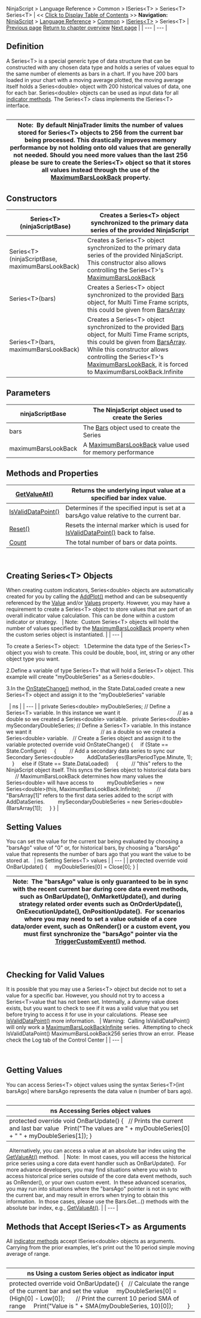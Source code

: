 ﻿
NinjaScript \> Language Reference \> Common \> ISeries\<T\> \> Series\<T\>
Series\<T\>
| \<\< [Click to Display Table of Contents](seriest.md) \>\> **Navigation:**     [NinjaScript](ninjascript-1.md) \> [Language Reference](language_reference_wip-1.md) \> [Common](common-1.md) \> [ISeries\<T\>](iseriest-1.md) \> Series\<T\> | [Previous page](iseriest-1.md) [Return to chapter overview](iseriest-1.md) [Next page](reset-1.md) |
| --- | --- |
## Definition
A Series\<T\> is a special generic type of data structure that can be constructed with any chosen data type and holds a series of values equal to the same number of elements as bars in a chart. If you have 200 bars loaded in your chart with a moving average plotted, the moving average itself holds a Series\<double\> object with 200 historical values of data, one for each bar. Series\<double\> objects can be used as input data for all [indicator methods](indicators-1.md). The Series\<T\> class implements the ISeries\<T\> interface.
## 
| Note:  By default NinjaTrader limits the number of values stored for Series\<T\> objects to 256 from the current bar being processed. This drastically improves memory performance by not holding onto old values that are generally not needed. Should you need more values than the last 256 please be sure to create the Series\<T\> object so that it stores all values instead through the use of the [MaximumBarsLookBack](maximumbarslookback-1.md) property. |
| --- |

## 
## Constructors
| Series\<T\>(ninjaScriptBase) | Creates a Series\<T\> object synchronized to the primary data series of the provided NinjaScript |
| --- | --- |
| Series\<T\>(ninjaScriptBase, maximumBarsLookBack) | Creates a Series\<T\> object synchronized to the primary data series of the provided NinjaScript. This constructor also allows controlling the Series\<T\>'s [MaximumBarsLookBack](maximumbarslookback-1.md) |
| Series\<T\>(bars) | Creates a Series\<T\> object synchronized to the provided [Bars](bars-1.md) object, for Multi Time Frame scripts, this could be given from [BarsArray](barsarray-1.md) |
| Series\<T\>(bars, maximumBarsLookBack) | Creates a Series\<T\> object synchronized to the provided [Bars](bars-1.md) object, for Multi Time Frame scripts, this could be given from [BarsArray](barsarray-1.md). While this constructor allows controlling the Series\<T\>'s [MaximumBarsLookBack](maximumbarslookback-1.md), it is forced to MaximumBarsLookBack.Infinite |

## 
## 
## Parameters
| ninjaScriptBase | The NinjaScript object used to create the Series |
| --- | --- |
| bars | The [Bars](bars-1.md) object used to create the Series |
| maximumBarsLookBack | A [MaximumBarsLookBack](maximumbarslookback-1.md) value used for memory performance |

## 
## Methods and Properties
| [GetValueAt()](getvalueat-1.md) | Returns the underlying input value at a specified bar index value. |
| --- | --- |
| [IsValidDataPoint()](isvaliddatapoint-1.md) | Determines if the specified input is set at a barsAgo value relative to the current bar. |
| [Reset()](reset-1.md) | Resets the internal marker which is used for [IsValidDataPoint()](isvaliddatapoint-1.md) back to false. |
| [Count](count-1.md) | The total number of bars or data points. |

 
## 
## Creating Series\<T\> Objects
When creating custom indicators, Series\<double\> objects are automatically created for you by calling the [AddPlot()](addplot-1.md) method and can be subsequently referenced by the [Value](value-1.md) and/or [Values](values-1.md) property. However, you may have a requirement to create a Series\<T\> object to store values that are part of an overall indicator value calculation. This can be done within a custom indicator or strategy. 
 
| Note:  Custom Series\<T\> objects will hold the number of values specified by the [MaximumBarsLookBack](maximumbarslookback-1.md) property when the custom series object is instantiated. |
| --- |

To create a Series\<T\> object:
 
1\.Determine the data type of the Series\<T\> object you wish to create. This could be double, bool, int, string or any other object type you want.

2\.Define a variable of type Series\<T\> that will hold a Series\<T\> object. This example will create "myDoubleSeries" as a Series\<double\>.

3\.In the [OnStateChange()](onstatechange-1.md) method, in the State.DataLoaded create a new Series\<T\> object and assign it to the "myDoubleSeries" variable

 
| ns |
| --- |
| private Series\<double\> myDoubleSeries; // Define a Series\<T\> variable. In this instance we want it                                        // as a double so we created a Series\<double\> variable.   private Series\<double\> mySecondaryDoubleSeries; // Define a Series\<T\> variable. In this instance we want it                                                // as a double so we created a Series\<double\> variable.   // Create a Series object and assign it to the variable protected override void OnStateChange()  {      if (State \=\= State.Configure)      {          // Add a secondary data series to sync our Secondary Series\<double\>          AddDataSeries(BarsPeriodType.Minute, 1);      }      else if (State \=\= State.DataLoaded)      {          // "this" refers to the NinjaScript object itself. This syncs the Series object to historical data bars          // MaximumBarsLookBack determines how many values the Series\<double\> will have access to          myDoubleSeries \= new Series\<double\>(this, MaximumBarsLookBack.Infinite);            // "BarsArray\[1]" refers to the first data series added to the script with AddDataSeries.          mySecondaryDoubleSeries \= new Series\<double\>(BarsArray\[1]);      } } |

## Setting Values
You can set the value for the current bar being evaluated by choosing a "barsAgo" value of "0" or, for historical bars, by choosing a "barsAgo" value that represents the number of bars ago that you want the value to be stored at.
 
| ns Setting Series\<T\> values |
| --- |
| protected override void OnBarUpdate() {      myDoubleSeries\[0] \= Close\[0]; } |

| Note:  The "barsAgo" value is only guaranteed to be in sync with the recent current bar during core data event methods, such as OnBarUpdate(), OnMarketUpdate(), and during strategy related order events such as OnOrderUpdate(), OnExecutionUpdate(), OnPositionUpdate().  For scenarios where you may need to set a value outside of a core data/order event, such as OnRender() or a custom event, you must first synchronize the "barsAgo" pointer via the [TriggerCustomEvent()](triggercustomevent-1.md) method. |
| --- |

 
## 
## Checking for Valid Values
It is possible that you may use a Series\<T\> object but decide not to set a value for a specific bar. However, you should not try to access a Series\<T\>value that has not been set. Internally, a dummy value does exists, but you want to check to see if it was a valid value that you set before trying to access it for use in your calculations.  Please see [IsValidDataPoint()](isvaliddatapoint-1.md) more information.
 
| Warning:  Calling IsValidDataPoint() will only work a [MaximumBarsLookBackInfinite](maximumbarslookback-1.md) series.  Attempting to check IsValidDataPoint() MaximumBarsLookBack256 series throw an error.  Please check the Log tab of the Control Center |
| --- |

 
## 
## Getting Values
You can access Series\<T\> object values using the syntax Series\<T\>\[int barsAgo] where barsAgo represents the data value n (number of bars ago).
## 
| ns Accessing Series object values |
| --- |
| protected override void OnBarUpdate() {    // Prints the current and last bar value    Print("The values are " \+ myDoubleSeries\[0] \+ " " \+ myDoubleSeries\[1]); } |

 
Alternatively, you can access a value at an absolute bar index using the [GetValueAt()](getvalueat-1.md) method.
 
| Note:  In most cases, you will access the historical price series using a core data event handler such as OnBarUpdate().  For more advance developers, you may find situations where you wish to access historical price series outside of the core data event methods, such as OnRender(), or your own custom event.  In these advanced scenarios, you may run into situations where the "barsAgo" pointer is not in sync with the current bar, and may result in errors when trying to obtain this information.  In those cases, please use the Bars.Get...() methods with the absolute bar index, e.g., [GetValueAt()](getvalueat-1.md). |
| --- |

## Methods that Accept ISeries\<T\> as Arguments
All [indicator methods](indicators-1.md) accept ISeries\<double\> objects as arguments. Carrying from the prior examples, let's print out the 10 period simple moving average of range.
## 
| ns Using a custom Series object as indicator input |
| --- |
| protected override void OnBarUpdate() {    // Calculate the range of the current bar and set the value      myDoubleSeries\[0] \= (High\[0] \- Low\[0]);        // Print the current 10 period SMA of range      Print("Value is " \+ SMA(myDoubleSeries, 10)\[0]);          } |

